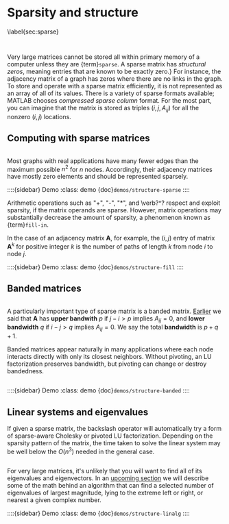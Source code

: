 # Sparsity and structure

\label{sec:sparse}

```{index} matrix; sparse
``` 
```{index} sparse matrix
```

Very large matrices cannot be stored all within primary memory of a computer unless they are {term}`sparse`. A sparse matrix has *structural zeros*, meaning entries that are known to be exactly zero.} For instance, the adjacency matrix of a graph has zeros where there are no links in the graph. To store and operate with a sparse matrix efficiently, it is not represented as an array of all of its values. There is a variety of sparse formats available; MATLAB chooses *compressed sparse column* format. For the most part, you can imagine that the matrix is stored as triples $(i,j,A_{ij})$ for all the nonzero $(i,j)$ locations.

## Computing with sparse matrices

```{index} adjacency matrix
```

Most graphs with real applications have many fewer edges than the maximum possible $n^2$ for $n$ nodes. Accordingly, their adjacency matrices have mostly zero elements and should be represented sparsely. 

::::{sidebar} Demo
:class: demo
{doc}`demos/structure-sparse`
::::

Arithmetic operations such as "+", "-", "*", and \verb?^? respect and exploit sparsity, if the matrix operands are sparse. However, matrix operations may substantially decrease the amount of sparsity, a phenomenon known as {term}`fill-in`.

In the case of an adjacency matrix $\mathbf{A}$, for example, the $(i,j)$ entry of matrix $\mathbf{A}^k$ for positive integer $k$ is the number of paths of length $k$ from node $i$ to node $j$.


::::{sidebar} Demo
:class: demo
{doc}`demos/structure-fill`
::::

## Banded matrices

```{index} matrix; banded
```

A particularly important type of sparse matrix is a banded matrix. [Earlier](../linsys/structure.md) we said that $\mathbf{A}$ has **upper bandwith** $p$ if $j-i > p$ implies $A_{ij}=0$, and **lower bandwidth** $q$ if $i-j > q$ implies $A_{ij}=0$. We say the total **bandwidth** is $p+q+1$. 

Banded matrices appear naturally in many applications where each node interacts directly with only its closest neighbors. Without pivoting, an LU factorization preserves bandwidth, but pivoting can change or destroy bandedness.

```{index} matrix; factorization
```

::::{sidebar} Demo
:class: demo
{doc}`demos/structure-banded`
::::

## Linear systems and eigenvalues

If given a sparse matrix, the backslash operator will automatically try a form of sparse-aware Cholesky or pivoted LU factorization. Depending on the sparsity pattern of the matrix, the time taken to solve the linear system may be well below the $O(n^3)$ needed in the general case.

```{index} eigenvalue decomposition
```

For very large matrices, it's unlikely that you will want to find all of its eigenvalues and eigenvectors. In an [upcoming section](subspace.md) we will describe some of the math behind an algorithm that can find a selected number of eigenvalues of largest magnitude, lying to the extreme left or right, or nearest a given complex number. 

::::{sidebar} Demo
:class: demo
{doc}`demos/structure-linalg`
::::

<!-- \begin{exercises}
    \input{krylov/exercises/Sparse}
\end{exercises} -->
